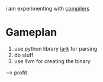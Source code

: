  i am experimenting with [compilers](https://medium.com/@mbednarski/creating-a-programing-language-and-compiler-with-python-and-llvm-689c3b560982)

 # Gameplan
 1. use python library [lark](https://github.com/lark-parser/lark) for parsing
 2. do stuff
 3. use llvm for creating the binary

 --> profit